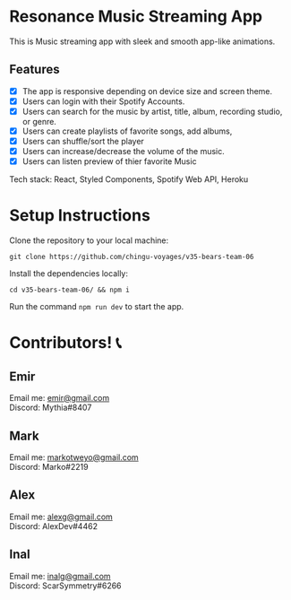 # Resonance Music Streaming App

This is Music streaming app with sleek and smooth app-like animations.

## Features

- [x] The app is responsive depending on device size and screen theme.
- [x] Users can login with their Spotify Accounts.
- [x] Users can search for the music by artist, title, album, recording studio, or genre.
- [x] Users can create playlists of favorite songs, add albums,
- [x] Users can shuffle/sort the player
- [x] Users can increase/decrease the volume of the music.
- [x] Users can listen preview of thier favorite Music

Tech stack: React, Styled Components, Spotify Web API, Heroku

# Setup Instructions

Clone the repository to your local machine:

`git clone https://github.com/chingu-voyages/v35-bears-team-06`

Install the dependencies locally:

`cd v35-bears-team-06/ && npm i`

Run the command `npm run dev` to start the app.

# Contributors! 📞

## Emir

Email me: [emir@gmail.com](mailto:emir@gmail.com)\
Discord: Mythia#8407

## Mark

Email me: [markotweyo@gmail.com](mailto:markotweyo@gmail.com)\
Discord: Marko#2219

## Alex

Email me: [alexg@gmail.com](mailto:alex.@gmail.com)\
Discord: AlexDev#4462

## Inal

Email me: [inalg@gmail.com](mailto:alex.@gmail.com)\
Discord: ScarSymmetry#6266
